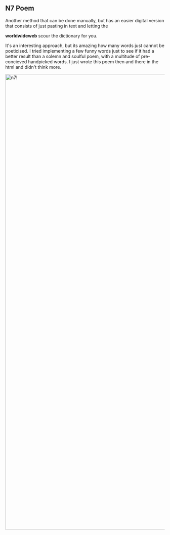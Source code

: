 <h2>N7 Poem</h2>

<body>Another method that can be done manually, but has an easier digital version that consists of just 
pasting in text and letting the

**worldwideweb**
  scour the dictionary for you. 

  It's an interesting approach, but its amazing how many words just cannot be poeticised. 
  I tried implementing a few funny words just to see if it had a better result than a solemn and soulful poem, with a multitude of 
  pre-concieved handpicked words. I just wrote this poem then and there in the html and didn't think more. 


</body>
<img width="1440" alt="n7!" src="https://github.com/tannacat/digital-writing/assets/162094556/e33d6047-57e6-4c62-bc78-57ca4caaf9cd">
